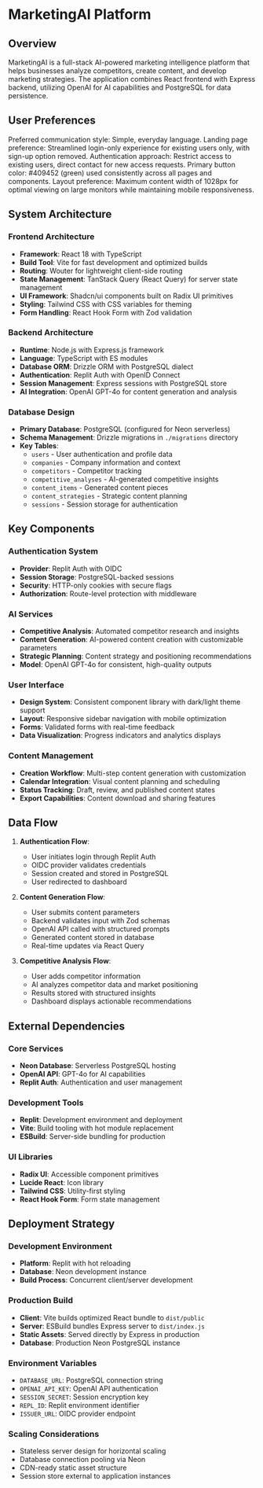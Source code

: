 # MarketingAI Platform

## Overview

MarketingAI is a full-stack AI-powered marketing intelligence platform that helps businesses analyze competitors, create content, and develop marketing strategies. The application combines React frontend with Express backend, utilizing OpenAI for AI capabilities and PostgreSQL for data persistence.

## User Preferences

Preferred communication style: Simple, everyday language.
Landing page preference: Streamlined login-only experience for existing users only, with sign-up option removed.
Authentication approach: Restrict access to existing users, direct contact for new access requests.
Primary button color: #409452 (green) used consistently across all pages and components.
Layout preference: Maximum content width of 1028px for optimal viewing on large monitors while maintaining mobile responsiveness.

## System Architecture

### Frontend Architecture
- **Framework**: React 18 with TypeScript
- **Build Tool**: Vite for fast development and optimized builds
- **Routing**: Wouter for lightweight client-side routing
- **State Management**: TanStack Query (React Query) for server state management
- **UI Framework**: Shadcn/ui components built on Radix UI primitives
- **Styling**: Tailwind CSS with CSS variables for theming
- **Form Handling**: React Hook Form with Zod validation

### Backend Architecture
- **Runtime**: Node.js with Express.js framework
- **Language**: TypeScript with ES modules
- **Database ORM**: Drizzle ORM with PostgreSQL dialect
- **Authentication**: Replit Auth with OpenID Connect
- **Session Management**: Express sessions with PostgreSQL store
- **AI Integration**: OpenAI GPT-4o for content generation and analysis

### Database Design
- **Primary Database**: PostgreSQL (configured for Neon serverless)
- **Schema Management**: Drizzle migrations in `./migrations` directory
- **Key Tables**:
  - `users` - User authentication and profile data
  - `companies` - Company information and context
  - `competitors` - Competitor tracking
  - `competitive_analyses` - AI-generated competitive insights
  - `content_items` - Generated content pieces
  - `content_strategies` - Strategic content planning
  - `sessions` - Session storage for authentication

## Key Components

### Authentication System
- **Provider**: Replit Auth with OIDC
- **Session Storage**: PostgreSQL-backed sessions
- **Security**: HTTP-only cookies with secure flags
- **Authorization**: Route-level protection with middleware

### AI Services
- **Competitive Analysis**: Automated competitor research and insights
- **Content Generation**: AI-powered content creation with customizable parameters
- **Strategic Planning**: Content strategy and positioning recommendations
- **Model**: OpenAI GPT-4o for consistent, high-quality outputs

### User Interface
- **Design System**: Consistent component library with dark/light theme support
- **Layout**: Responsive sidebar navigation with mobile optimization
- **Forms**: Validated forms with real-time feedback
- **Data Visualization**: Progress indicators and analytics displays

### Content Management
- **Creation Workflow**: Multi-step content generation with customization
- **Calendar Integration**: Visual content planning and scheduling
- **Status Tracking**: Draft, review, and published content states
- **Export Capabilities**: Content download and sharing features

## Data Flow

1. **Authentication Flow**:
   - User initiates login through Replit Auth
   - OIDC provider validates credentials
   - Session created and stored in PostgreSQL
   - User redirected to dashboard

2. **Content Generation Flow**:
   - User submits content parameters
   - Backend validates input with Zod schemas
   - OpenAI API called with structured prompts
   - Generated content stored in database
   - Real-time updates via React Query

3. **Competitive Analysis Flow**:
   - User adds competitor information
   - AI analyzes competitor data and market positioning
   - Results stored with structured insights
   - Dashboard displays actionable recommendations

## External Dependencies

### Core Services
- **Neon Database**: Serverless PostgreSQL hosting
- **OpenAI API**: GPT-4o for AI capabilities
- **Replit Auth**: Authentication and user management

### Development Tools
- **Replit**: Development environment and deployment
- **Vite**: Build tooling with hot module replacement
- **ESBuild**: Server-side bundling for production

### UI Libraries
- **Radix UI**: Accessible component primitives
- **Lucide React**: Icon library
- **Tailwind CSS**: Utility-first styling
- **React Hook Form**: Form state management

## Deployment Strategy

### Development Environment
- **Platform**: Replit with hot reloading
- **Database**: Neon development instance
- **Build Process**: Concurrent client/server development

### Production Build
- **Client**: Vite builds optimized React bundle to `dist/public`
- **Server**: ESBuild bundles Express server to `dist/index.js`
- **Static Assets**: Served directly by Express in production
- **Database**: Production Neon PostgreSQL instance

### Environment Variables
- `DATABASE_URL`: PostgreSQL connection string
- `OPENAI_API_KEY`: OpenAI API authentication
- `SESSION_SECRET`: Session encryption key
- `REPL_ID`: Replit environment identifier
- `ISSUER_URL`: OIDC provider endpoint

### Scaling Considerations
- Stateless server design for horizontal scaling
- Database connection pooling via Neon
- CDN-ready static asset structure
- Session store external to application instances